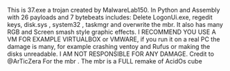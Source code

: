 This is 37.exe a trojan created by MalwareLab150.
In Python and Assembly with 26 payloads and 7 bytebeats includes: Delete LogonUi.exe, regedit keys, disk.sys , system32 , taskmgr and overwrite the mbr.
It also has many RGB and Screen smash style graphic effects.
I RECOMMEND YOU USE A VM FOR EXAMPLE VIRTUALBOX or VMWARE, if you run it on a real PC the damage is many, for example crashing ventoy and Rufus or making the disks unreadable.
I AM NOT RESPONSIBLE FOR ANY DAMAGE.
Credit to @ArTicZera For the mbr . 
The mbr is a FULL remake of AcidOs cube

